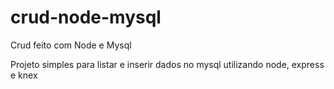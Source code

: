 # crud-node-mysql

Crud feito com Node e Mysql

Projeto simples para listar e inserir dados no mysql utilizando node, express e knex